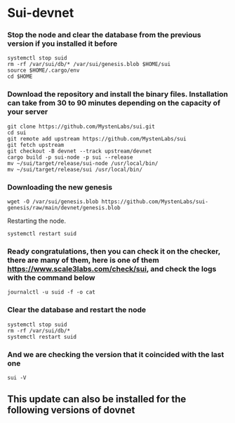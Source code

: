 # Sui-devnet
### Stop the node and clear the database from the previous version if you installed it before 
```
systemctl stop suid
rm -rf /var/sui/db/* /var/sui/genesis.blob $HOME/sui
source $HOME/.cargo/env
cd $HOME
```
### Download the repository and install the binary files.  Installation can take from 30 to 90 minutes depending on the capacity of your server 
```
git clone https://github.com/MystenLabs/sui.git
cd sui
git remote add upstream https://github.com/MystenLabs/sui
git fetch upstream
git checkout -B devnet --track upstream/devnet
cargo build -p sui-node -p sui --release
mv ~/sui/target/release/sui-node /usr/local/bin/
mv ~/sui/target/release/sui /usr/local/bin/
```
### Downloading the new genesis 
```
wget -O /var/sui/genesis.blob https://github.com/MystenLabs/sui-genesis/raw/main/devnet/genesis.blob
```
Restarting the node. 
```
systemctl restart suid
```

### Ready congratulations, then you can check it on the checker, there are many of them, here is one of them https://www.scale3labs.com/check/sui, and check the logs with the command below 
```
journalctl -u suid -f -o cat
```
### Clear the database and restart the node 
```
systemctl stop suid
rm -rf /var/sui/db/*
systemctl restart suid
```
### And we are checking the version that it coincided with the last one
```
sui -V
```

## This update can also be installed for the following versions of dovnet 



